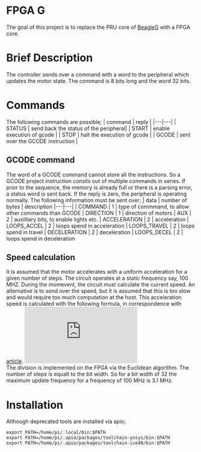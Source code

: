 # FPGA G

The goal of this project is to replace the PRU core of [BeagleG](https://github.com/hzeller/beagleg) with a FPGA core.

# Brief Description
The controller sends over a command with a word to the peripheral which updates the motor state.
The command is 8 bits long and the word 32 bits.

# Commands
The following commands are possible;
| command | reply |
|---|---|
| STATUS | send back the status of the peripheral|
| START | enable execution of gcode |
| STOP | halt the execution of gcode |
| GCODE | sent over the GCODE instruction |

## GCODE command
The word of a GCODE command cannot store all the instructions. So a GCODE project instruction 
consits out of multiple commands in series.
If prior to the sequence, the memory is already full or there is a parsing error, a status word is sent back.
If the reply is zero, the peripheral is operating normally. The following information must be sent over;
| data | number of bytes | description
|---|---|
| COMMAND | 1 | type of commmand, to allow other commands than GCODE
| DIRECTION | 1 | direction of motors
| AUX | 2 | auxilliary bits, to enable lights etc.
| ACCELERATION | 2 | acceleration
| LOOPS_ACCEL | 2 | loops spend in acceleration
| LOOPS_TRAVEL | 2 | loops spend in travel
| DECELERATION | 2 | deceleration
| LOOPS_DECEL | 2 | loops spend in deceleration

## Speed calculation
It is assumed that the motor accelerates with a uniform acceleration for a given number of steps.
The circuit operates at a static frequency say, 100 MHZ. During the momevent, the circuit must calculate the current speed.
An alternative is to send over the speed, but it is assumed that this is too slow and would require too much computation at the host.
This acceleration speed is calculated with the following formula, in correspondence with [article](https://www.embedded.com/generate-stepper-motor-speed-profiles-in-real-time/).
![c_i = c_{i-1}-\frac{2C_{i-1}}{4n_i+1}](http://www.sciweavers.org/tex2img.php?eq=c_i%20%3D%20c_%7Bi-1%7D-%5Cfrac%7B2C_%7Bi-1%7D%7D%7B4n_i%2B1%7D%20&bc=White&fc=Black&im=jpg&fs=12&ff=arev&edit=0)  
The division is implemented on the FPGA via the Euclidean algorithm. The number of steps is equalt to the bit width.
So for a bit width of 32 the maximum update frequency for a frequency of 100 MHz is 3.1 MHz.
# Installation
 Although deprecated tools are installed via apio;
```
export PATH=/home/pi/.local/bin:$PATH
export PATH=/home/pi/.apio/packages/toolchain-yosys/bin:$PATH
export PATH=/home/pi/.apio/packages/toolchain-ice40/bin:$PATH
``` 
